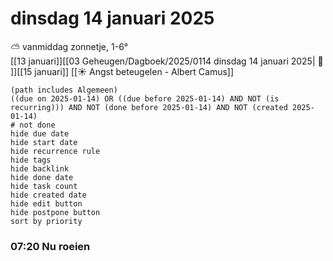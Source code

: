 # dinsdag 14 januari 2025

⛅ vanmiddag zonnetje, 1-6°<br>[[13 januari]][[03 Geheugen/Dagboek/2025/0114 dinsdag 14 januari 2025| 📓 ]][[15 januari]]
[[☀️ Angst beteugelen - Albert Camus]]
```tasks
(path includes Algemeen)
((due on 2025-01-14) OR ((due before 2025-01-14) AND NOT (is recurring))) AND NOT (done before 2025-01-14) AND NOT (created 2025-01-14)
# not done
hide due date
hide start date
hide recurrence rule
hide tags
hide backlink
hide done date
hide task count
hide created date
hide edit button
hide postpone button 
sort by priority 
```
### 07:20  Nu roeien 